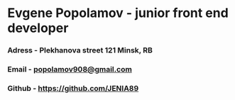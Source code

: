 # Evgene Popolamov - junior front end developer

### Adress - Plekhanova street 121 Minsk, RB

### Email - popolamov908@gmail.com

### Github - https://github.com/JENIA89
